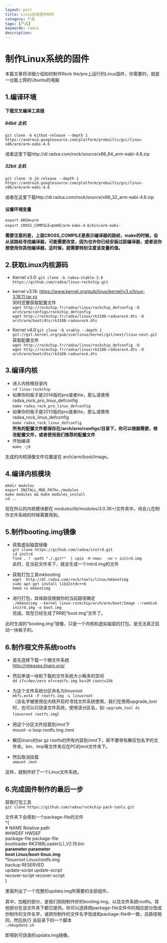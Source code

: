 ```yaml
---
layout: post
title: Linux系统固件制作
category: 产品
tags: [产品]
keywords: radxa
description: 
---
```


# 制作Linux系统的固件

本篇文章将详细介绍如何制作Rock lite/pro上运行的Linux固件，你需要的，就是一台能上网的Ubuntu的电脑  

## 1.编译环境  

#### 下载交叉编译工具链  

##### 64bit 主机  
  `git clone -b kitkat-release --depth 1 https://android.googlesource.com/platform/prebuilts/gcc/linux-x86/arm/arm-eabi-4.6`  
  
或者这里下载http://dl.radxa.com/rock/source/x86_64_arm-eabi-4.6.zip   

##### 32bit 主机  
  `git clone -b jb-release --depth 1 https://android.googlesource.com/platform/prebuilts/gcc/linux-x86/arm/arm-eabi-4.6`  
  
或者在这里下载http://dl.radxa.com/rock/source/x86_32_arm-eabi-4.6.zip  

#### 设置环境变量  

  `export ARCH=arm`  
  `export CROSS_COMPILE=`pwd`/arm-eabi-4.6/bin/arm-eabi-`
  
  **需要注意的是，上面CROSS_COMPILE是表示编译器的路经，make的时候，会从该路经寻找编译器，可能需要改变，因为也许你已经安装过該编译器，或者说你想使用你其他编译器，这时候，就需要特别注意该变量的值。**  
  
## 2.获取Linux内核源码  

* Kernel v3.0:
`git clone -b radxa-stable-3.0 https://github.com/radxa/linux-rockchip.git`  
* kernel v3.18:
https://www.kernel.org/pub/linux/kernel/v3.x/linux-3.18.11.tar.xz  
  同时还要获取配置文件  
  `wget http://rockchip.fr/radxa/linux/rockchip_defconfig -O arch/arm/configs/rockchip_defconfig`  
  `wget http://rockchip.fr/radxa/linux/rk3188-radxarock.dts -O arch/arm/boot/dts/rk3188-radxarock.dts`  

* Kernel v4.0:`git clone -b stable --depth 1 git://git.kernel.org/pub/scm/linux/kernel/git/next/linux-next.git`  
  获取配置文件  
  `wget http://rockchip.fr/radxa/linux/rockchip_defconfig -O`  
  `wget http://rockchip.fr/radxa/linux/rk3188-radxarock.dts -O arch/arm/boot/dts/rk3188-radxarock.dts`  

## 3.编译内核  

* 进入内核根目录内  
  `cd linux-rockchip`  
* 如果你的板子是2014版的pro或者lite，那么请使用radxa_rock_pro_linux_defconfig  
  `make radxa_rock_pro_linux_defconfig`  
* 如果你的板子是2013版的pro或者lite，那么请使用radxa_rock_linux_defconfig  
  `make radxa_rock_linux_defconfig`  
    **所有的配置文件都保存在/arch/arm/configs/目录下，你可以根据需要，修改配置文件，或者使用我们推荐的配置文件**  
* 开始编译  
  `make -j8`  

生成的内核镜像文件位置是在 arch/arm/boot/Image。  

## 4.编译内核模块  

  `mkdir modules`  
  `export INSTALL_MOD_PATH=./modules`  
  `make modules && make modules_install`  
  `cd ..`  
  
现在所以的内核模块都在 modules/lib/modules/3.0.36+/文件夹中。待会儿在制作文件系统的时候需要用到。  

## 5.制作booting.img镜像  

* 获取虚拟磁盘镜像  
  `git clone https://github.com/radxa/initrd.git`  
  `cd initrd`  
  `find . ! -path "./.git*"  | cpio -H newc  -ov > initrd.img`  
  此时，在当前文件夹下，就会生成一个initrd.img的文件  
  
* 获取打包工具mkbooting  
`wget  http://dl.radxa.com/rock/tools/linux/mkbootimg`  
`sudo apt-get install lib32stdc++6`  
`hmod +x mkbootimg`  

* 进行打包，具体路径根据你的当前路径确定  
  `./mkbootimg --kernel linux-rockchip/arch/arm/boot/Image --ramdisk initrd.img -o boot.img`  
  完成。现在已经生成了RR的“boot.img”文件了。 

此时生成的“booting.img”镜像，只是一个内核和虚拟磁盘的打包，是无法真正启动一块板子的。  

## 6.制作根文件系统rootfs  
  
* 首先选择下载一个根文件系统  
  http://releases.linaro.org/  
  
* 然后申请一块和下载的文件系统大小略多的空间  
  `dd if=/dev/zero of=rootfs.img bs=1M count=256`  

* 为这个文件系统分区命名为linuxroot  
  `mkfs.ext4 -F rootfs.img -L linuxroot`  
  （该名字被使用在内核开启时寻找文件系统使用，我们在使用upgrade_tool时，也可以只烧录文件系统，使用该分区名，如:
  `upgrade_tool di linuxroot rootfs.img`）  

* 把这个分区文件挂载到/mnt下  
   mount -o loop rootfs.img /mnt  

* 解压linaro的tar gz rootfs的所有内容到/mnt下，即不要带有解压包名字的文件夹。bin、tmp等文件夹应在PC的mnt文件夹下。  
  
* 然后取消挂载  
  `umount /mnt`  

这样，就制作好了一个Linux文件系统。  

## 6.完成固件制作的最后一步  

获取打包工具  
`git clone https://github.com/radxa/rockchip-pack-tools.git`  
  
文件夹下会得到一个package-file的文件  
  *{  
	# NAME			Relative path  
	#HWDEF		HWDEF  
	package-file		package-file  
	bootloader		RK3188Loader(L)_V2.19.bin  
	**parameter		parameter**  
	**boot     			Linux/boot-linux.img**  
	*linuxroot			Linux/rootfs.img  
	backup			RESERVED  
	update-script		update-script  
	recover-script	recover-script  
  }

  里面列出了一个完整的updata.img所需要的全部组件。  
  
其中，加粗的部分，是我们刚刚制作好的booting.img，以及文件系统rootfs。其他部分在该文件夹下都已提供。你可以选择把package-file文件中的相应部分改成你制作的文件名字，或把你制作的文件名字改成和package-file中一致，且路径相同，然后执行 该目录下的一个脚本  
  `./mkupdate.sh `  
  
即得到可烧录的updata.img镜像。  


